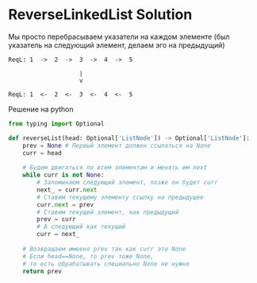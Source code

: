 # ReverseLinkedList Solution

Мы просто перебрасываем указатели на каждом элементе (был указатель на следующий элемент, делаем эго на предыдущий)


```
ReqL: 1  ->  2  ->  3  ->  4  ->  5

                    |
                    v

ReqL: 1  <-  2  <-  3  <-  4  <-  5
```

Решение на python

```python
from typing import Optional

def reverseList(head: Optional['ListNode']) -> Optional['ListNode']:
    prev = None # Первый элемент должен ссылаться на None
    curr = head
    
    # Будем двигаться по всем элементам и менять им next 
    while curr is not None:
        # Запоминаем следующий элемент, позже он будет curr    
        next_ = curr.next 
        # Ставим текущему элементу ссылку на предыдущее
        curr.next = prev 
        # Ставим текущий элемент, как предыдущий
        prev = curr
        # А следующий как текущий
        curr = next_
        
    # Возвращаем имеено prev так как curr это None
    # Если head==None, то prev тоже None, 
    # то есть обрабатывать специально None не нужно 
    return prev
```